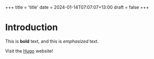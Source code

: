 +++
title = 'title'
date = 2024-01-14T07:07:07+13:00
draft = false
+++

# Introduction

This is **bold** text, and this is *emphasized* text.

Visit the [Hugo](https://gohugo.io) website!
